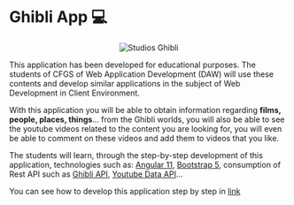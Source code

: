 # Ghibli App 💻


<p align="center">
    <img src="https://ghibliigc.netlify.app/assets/studio_ghibli.png" alt="Studios Ghibli"/>
</p>
This application has been developed for educational purposes.
The students of CFGS of Web Application Development (DAW) will use these contents and develop similar applications in the subject of Web Development in Client Environment.

With this application you will be able to obtain information regarding **films, people, places, things**... from the Ghibli worlds, you will also be able to see the youtube videos related to the content you are looking for, you will even be able to comment on these videos and add them to videos that you like.

The students will learn, through the step-by-step development of this application, technologies such as: [Angular 11](https://angular.io/), [Bootstrap 5](https://getbootstrap.com/), consumption of Rest API such as [Ghibli API](https://ghibliapi.herokuapp.com/), [Youtube Data API](https://developers.google.com/youtube/v3)...


You can see how to develop this application step by step in [link](https://www.youtube.com/playlist?list=PLKBxfVADNf1UJS3RcK0QVk3_CIKgYeDIl)


